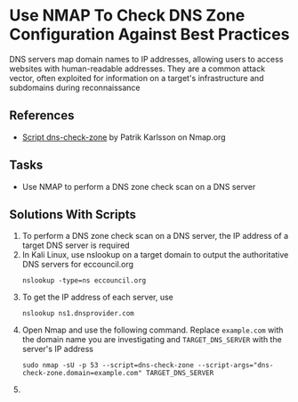 # Use NMAP To Check DNS Zone Configuration Against Best Practices
DNS servers map domain names to IP addresses, allowing users to access websites with human-readable addresses. They are a common attack vector, often exploited for information on a target's infrastructure and subdomains during reconnaissance

## References
- [Script dns-check-zone](https://nmap.org/nsedoc/scripts/dns-check-zone.html) by Patrik Karlsson on Nmap.org


## Tasks
- Use NMAP to perform a DNS zone check scan on a DNS server


## Solutions With Scripts
1. To perform a DNS zone check scan on a DNS server, the IP address of a target DNS server is required
2. In Kali Linux, use nslookup on a target domain to output the authoritative DNS servers for eccouncil.org
   ```
   nslookup -type=ns eccouncil.org
   ```
3. To get the IP address of each server, use
   ```
   nslookup ns1.dnsprovider.com
   ```
4. Open Nmap and use the following command. Replace `example.com` with the domain name you are investigating and `TARGET_DNS_SERVER` with the server's IP address
   ```
   sudo nmap -sU -p 53 --script=dns-check-zone --script-args="dns-check-zone.domain=example.com" TARGET_DNS_SERVER
   ```
5.  
